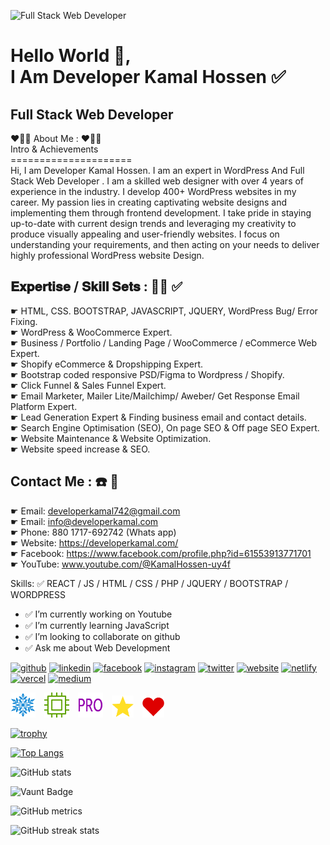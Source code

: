 ![Full Stack Web Developer](https://media.licdn.com/dms/image/v2/D4D16AQGkCznnxTMtpQ/profile-displaybackgroundimage-shrink_350_1400/profile-displaybackgroundimage-shrink_350_1400/0/1729775611017?e=1740009600&v=beta&t=bYF6d1gDQj1efuNMs-tiAWfJQnwcPUXHwK9QfA_7QX8)
# Hello World 👋, <br /> I Am Developer Kamal Hossen ✅
## Full Stack Web Developer

❤💚💜 About Me : ❤💚💜 <br />
    Intro & Achievements <br />
===================== <br />
Hi, I am Developer Kamal Hossen. I am an expert in WordPress And Full Stack Web Developer . I am a skilled web designer with over 4 years of experience in the industry. I develop 400+ WordPress websites in my career. My passion lies in creating captivating website designs and implementing them through frontend development. I take pride in staying up-to-date with current design trends and leveraging my creativity to produce visually appealing and user-friendly websites. I focus on understanding your requirements, and then acting on your needs to deliver highly professional WordPress website Design.

𝐄𝐱𝐩𝐞𝐫𝐭𝐢𝐬𝐞 / 𝐒𝐤𝐢𝐥𝐥 𝐒𝐞𝐭𝐬 : 👨‍💻 ✅
-----------------------
 ☛ HTML, CSS. BOOTSTRAP, JAVASCRIPT, JQUERY, WordPress Bug/ Error Fixing. <br />
 ☛ WordPress & WooCommerce Expert. <br />
 ☛ Business / Portfolio / Landing Page / WooCommerce / eCommerce Web Expert. <br />
 ☛ Shopify eCommerce & Dropshipping Expert. <br />
 ☛ Bootstrap coded responsive PSD/Figma to Wordpress / Shopify. <br />
 ☛ Click Funnel & Sales Funnel Expert. <br />
 ☛ Email Marketer, Mailer Lite/Mailchimp/ Aweber/ Get Response Email Platform Expert. <br />
 ☛ Lead Generation Expert & Finding business email and contact details. <br />
 ☛ Search Engine Optimisation (SEO), On page SEO & Off page SEO Expert. <br /> 
 ☛ Website Maintenance & Website Optimization. <br /> 
 ☛ Website speed increase & SEO. <br />


Contact Me : ☎️ 💌
---------------------
☛ Email: developerkamal742@gmail.com <br />
☛ Email: info@developerkamal.com <br />
☛ Phone: 880 1717-692742 (Whats app) <br />
☛ Website: https://developerkamal.com/ <br />
☛ Facebook: https://www.facebook.com/profile.php?id=61553913771701 <br />
☛ YouTube: www.youtube.com/@KamalHossen-uy4f

Skills: ✅ REACT / JS / HTML / CSS / PHP / JQUERY / BOOTSTRAP / WORDPRESS

- ✅ I’m currently working on Youtube 
- ✅ I’m currently learning JavaScript 
- ✅ I’m looking to collaborate on github 
- ✅ Ask me about Web Development 


[<img src='https://cdn.jsdelivr.net/npm/simple-icons@3.0.1/icons/github.svg' alt='github' height='40'>](https://github.com/https://github.com/DeveloperKamalHossen)  [<img src='https://cdn.jsdelivr.net/npm/simple-icons@3.0.1/icons/linkedin.svg' alt='linkedin' height='40'>](https://www.linkedin.com/in/https://www.linkedin.com/in/kamal-hossen742//)  [<img src='https://cdn.jsdelivr.net/npm/simple-icons@3.0.1/icons/facebook.svg' alt='facebook' height='40'>](https://www.facebook.com/https://www.facebook.com/profile.php?id=61553913771701)  [<img src='https://cdn.jsdelivr.net/npm/simple-icons@3.0.1/icons/instagram.svg' alt='instagram' height='40'>](https://www.instagram.com/https://www.instagram.com/developerkamal14101988/?next=%2F/)  [<img src='https://cdn.jsdelivr.net/npm/simple-icons@3.0.1/icons/twitter.svg' alt='twitter' height='40'>](https://twitter.com/https://x.com/KamalDeveloper)  [<img src='https://cdn.jsdelivr.net/npm/simple-icons@3.0.1/icons/icloud.svg' alt='website' height='40'>](https://developerkamal.com/)  [<img src='https://cdn.jsdelivr.net/npm/simple-icons@3.0.1/icons/netlify.svg' alt='netlify' height='40'>](https://app.netlify.com/teams/developerkamal742/sites)  [<img src='https://cdn.jsdelivr.net/npm/simple-icons@3.0.1/icons/vercel.svg' alt='vercel' height='40'>](https://vercel.com/developer-kamal-hossens-projects)  [<img src='https://cdn.jsdelivr.net/npm/simple-icons@3.0.1/icons/medium.svg' alt='medium' height='40'>](https://medium.com/@developerkamal742)  

<a href='https://archiveprogram.github.com/'><img src='https://raw.githubusercontent.com/acervenky/animated-github-badges/master/assets/acbadge.gif' width='40' height='40'></a> <a href='https://docs.github.com/en/developers'><img src='https://raw.githubusercontent.com/acervenky/animated-github-badges/master/assets/devbadge.gif' width='40' height='40'></a> <a href='https://github.com/pricing'><img src='https://raw.githubusercontent.com/acervenky/animated-github-badges/master/assets/pro.gif' width='40' height='40'></a> <a href='https://stars.github.com/'><img src='https://raw.githubusercontent.com/acervenky/animated-github-badges/master/assets/starbadge.gif' width='35' height='35'></a> <a href='https://docs.github.com/en/github/supporting-the-open-source-community-with-github-sponsors'><img src='https://raw.githubusercontent.com/acervenky/animated-github-badges/master/assets/sponsorbadge.gif' width='35' height='35'></a> 

[![trophy](https://github-profile-trophy.vercel.app/?username=https://github.com/DeveloperKamalHossen)](https://github.com/ryo-ma/github-profile-trophy)

[![Top Langs](https://github-readme-stats.vercel.app/api/top-langs/?username=https://github.com/DeveloperKamalHossen)](https://github.com/anuraghazra/github-readme-stats)

![GitHub stats](https://github-readme-stats.vercel.app/api?username=https://github.com/DeveloperKamalHossen&show_icons=true&count_private=true)  

![Vaunt Badge](https://api.vaunt.dev/v1/github/entities/https://github.com/DeveloperKamalHossen/contributions?format=svg&private=true)  

![GitHub metrics](https://metrics.lecoq.io/https://github.com/DeveloperKamalHossen)  

![GitHub streak stats](https://streak-stats.demolab.com/?user=https://github.com/DeveloperKamalHossen)  


